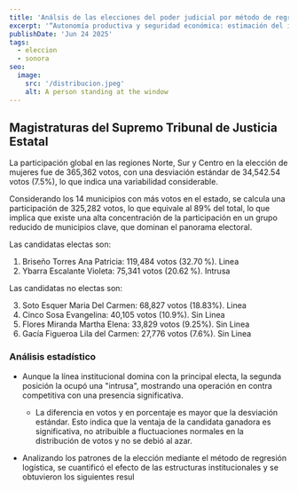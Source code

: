 ```yaml
---
title: 'Análsis de las elecciones del poder judicial por método de regresión logística y correlación lineal'
excerpt: '“Autonomía productiva y seguridad económica: estimación del impacto nacional de la fabricación interna de equipamiento militar mediante la Matriz Insumo-Producto”'
publishDate: 'Jun 24 2025'
tags:
  - eleccion
  - sonora
seo:
  image:
    src: '/distribucion.jpeg'
    alt: A person standing at the window
---
```


## Magistraturas del Supremo Tribunal de Justicia Estatal
La participación global en las regiones Norte, Sur y Centro en la elección de mujeres fue de 365,362 votos, con una desviación estándar de 34,542.54 votos (7.5%), lo que indica una variabilidad considerable.

Considerando los 14 municipios con más votos en el estado, se calcula una participación de 325,282 votos, lo que equivale al 89% del total, lo que implica que existe una alta concentración de la participación en un grupo reducido de municipios clave, que dominan el panorama electoral.

Las candidatas electas son:

1. Briseño Torres Ana Patricia: 119,484 votos (32.70 %). Linea
2. Ybarra Escalante Violeta: 75,341 votos (20.62 %). Intrusa

Las candidatas no electas son:

3. Soto Esquer Maria Del Carmen: 68,827 votos (18.83%). Linea
4. Cinco Sosa Evangelina: 40,105 votos (10.9%). Sin Linea
5. Flores Miranda Martha Elena: 33,829 votos (9.25%). Sin Linea
6. Gacía Figueroa Lila del Carmen: 27,776 votos (7.6%). Sin Linea

### Análisis estadístico 

  - Aunque la línea institucional domina con la principal electa, la segunda posición la ocupó una "intrusa", mostrando una operación en contra competitiva con una presencia significativa.

    - La diferencia en votos y en porcentaje es mayor que la desviación estándar. Esto indica que la ventaja de la candidata ganadora es significativa, no atribuible a fluctuaciones normales en la distribución de votos y no se debió al azar.

  - Analizando los patrones de la elección mediante el método de regresión logística, se cuantificó el efecto de las estructuras institucionales y se obtuvieron los siguientes resul
